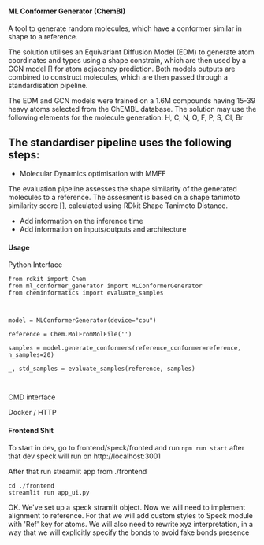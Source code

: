 #### ML Conformer Generator (ChemBl)

A tool to generate random molecules, which have a conformer similar in shape to a reference.

The solution utilises an Equivariant Diffusion Model (EDM) to generate atom coordinates and types using a shape constrain,
which are then used by a GCN model [] for atom adjacency prediction. Both models outputs are combined to construct
molecules, which are then passed through a standardisation pipeline.

The EDM and GCN models were trained on a 1.6M compounds having 15-39 heavy atoms selected from the ChEMBL database.
The solution may use the following elements for the molecule generation: H, C, N, O, F, P, S, Cl, Br

The standardiser pipeline uses the following steps:
- 
- Molecular Dynamics optimisation with MMFF

The evaluation pipeline assesses the shape similarity of the generated molecules to a reference. 
The assesment is based on a shape tanimoto similarity score [], calculated using RDkit Shape Tanimoto Distance.

- Add information on the inference time
- Add information on inputs/outputs and architecture

#### Usage

Python Interface
```
from rdkit import Chem
from ml_conformer_generator import MLConformerGenerator
from cheminformatics import evaluate_samples



model = MLConformerGenerator(device="cpu")

reference = Сhem.MolFromMolFile('')

samples = model.generate_conformers(reference_conformer=reference, n_samples=20)
    
_, std_samples = evaluate_samples(reference, samples)



```

CMD interface

Docker / HTTP

#### Frontend Shit

To start in dev, go to frontend/speck/fronted and run `npm run start`
after that dev speck will run on http://localhost:3001

After that run streamlit app from ./frontend 
```
cd ./frontend
streamlit run app_ui.py
```

OK. We've set up a speck stramlit object. Now we will need to implement alignment to reference.
For that we will add custom styles to Speck module with 'Ref' key for atoms.
We will also need to rewrite xyz interpretation, in a way that we will explicitly specify the bonds to avoid fake bonds presence
